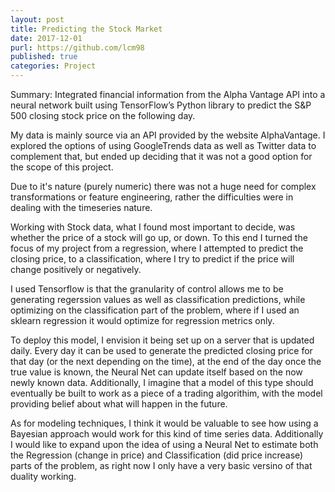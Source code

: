 ```yaml
---
layout: post
title: Predicting the Stock Market
date: 2017-12-01
purl: https://github.com/lcm98
published: true
categories: Project
---
```


Summary: Integrated financial information from the Alpha Vantage API into a neural network built using TensorFlow’s Python library to predict the S&P 500 closing stock price on the following day.

My data is mainly source via an API provided by the website AlphaVantage. I explored the options of using GoogleTrends data as well as Twitter data to complement that, but ended up deciding that it was not a good option for the scope of this project. 

Due to it's nature (purely numeric) there was not a huge need for complex transformations or feature engineering, rather the difficulties were in dealing with the timeseries nature.

Working with Stock data, what I found most important to decide, was whether the price of a stock will go up, or down. To this end I turned the focus of my project from a regression, where I attempted to predict the closing price, to a classification, where I try to predict if the price will change positively or negatively.

I used Tensorflow is that the granularity of control allows me to be generating regerssion values as well as classification predictions, while optimizing on the classification part of the problem, where if I used an sklearn regression it would optimize for regression metrics only.

To deploy this model, I envision it being set up on a server that is updated daily. Every day it can be used to generate the predicted closing price for that day (or the next depending on the time), at the end of the day once the true value is known, the Neural Net can update itself based on the now newly known data. Additionally, I imagine that a model of this type should eventually be built to work as a piece of a trading algorithim, with the model providing belief about what will happen in the future.

As for modeling techniques, I think it would be valuable to see how using a Bayesian approach would work for this kind of time series data. Additionally I would like to expand upon the idea of using a Neural Net to estimate both the Regression (change in price) and Classification (did price increase) parts of the problem, as right now I only have a very basic versino of that duality working.